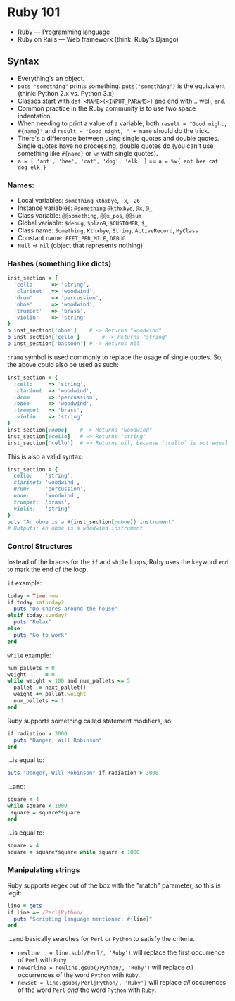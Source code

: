 # Ruby 101

* Ruby — Programming language
* Ruby on Rails — Web framework (think: Ruby's Django)

## Syntax

* Everything's an object.
* `puts "something"` prints something. `puts("something")` is the equivalent (think: Python 2.x vs. Python 3.x)
* Classes start with `def <NAME>(<INPUT_PARAMS>)` and end with... well, `end`.
* Common practice in the Ruby community is to use two space indentation.
* When needing to print a value of a variable, both `result = "Good night, #{name}"` and `result = "Good night, " + name` should do the trick.
* There's a difference between using single quotes and double quotes. Single quotes have no processing, double quotes do (you can't use something like `#{name}` or `\n` with single quotes).
* `a = [ ​'ant'​, ​'bee'​, ​'cat'​, ​'dog'​, ​'elk'​ ]` == `a = ​%w{ ant bee cat dog elk }​`

### Names:

* Local variables: `something` `kthxbye`, `_x`, `_26`
* Instance variables: `@something` `@kthxbye`, `@x`, `@_`
* Class variable: `@@something`, `@@x_pos`, `@@sum`
* Global variable: `$debug`, `$plan9`, `$CUSTOMER`, `$_`
* Class name: `Something`, `Kthxbye`, `String`, `ActiveRecord`, `MyClass`
* Constant name: `FEET_PER_MILE`, `DEBUG`
* `Null` -> `nil` (object that represents nothing)

### Hashes (something like dicts)

```ruby
inst_section = {
  ​'cello'​     => ​'string'​,
  ​'clarinet'​  => ​'woodwind'​,
  ​'drum'​      => ​'percussion'​,
  ​'oboe'​      => ​'woodwind'​,
  ​'trumpet'​   => ​'brass'​,
  ​'violin'​    => ​'string'​
}
p inst_section[​'oboe'​]    # -> Returns "woodwind"
p inst_section[​'cello'​]		# -> Returns "string"
p inst_section[​'bassoon'​]	# -> Returns nil
```

`:name` symbol is used commonly to replace the usage of single quotes. So, the above could also be used as such:

```ruby
inst_section = { 
  :cello     => ​'string'​,
  :clarinet  => ​'woodwind'​,
  :drum      => ​'percussion'​,
  :oboe      => ​'woodwind'​,
  :trumpet   => ​'brass'​,
  :violin    => ​'string'​
}
inst_section[:oboe]    ​# -> Returns "woodwind"
inst_section[:cello]   ​# => Returns "string"​
inst_section[​'cello'​]  ​# => Returns nil​, because `:cello` is not equal to `'cello'`
```

This is also a valid syntax:

```ruby
inst_section = {
  cello:    ​'string'​,
  clarinet: ​'woodwind'​,
  drum:     ​'percussion'​,
  oboe:     ​'woodwind'​,
  trumpet:  ​'brass'​,
  violin:   ​'string'​
}
puts ​"An oboe is a ​#{inst_section[:oboe]}​ instrument"
# Outputs: An oboe is a woodwind instrument
```

### Control Structures

Instead of the braces for the `if` and `while` loops, Ruby uses the keyword `end` to mark the end of the loop.

`if` example:

```ruby
today = Time.now
​if​ today.saturday?
  puts ​"Do chores around the house"​
​elsif​ today.sunday?
  puts ​"Relax"​
​else​
  puts ​"Go to work"​
​end​
```

`while` example:

```ruby
num_pallets = 0
weight      = 0
​while​ weight < 100 ​and​ num_pallets <= 5
  pallet  = next_pallet()
  weight += pallet.weight
  num_pallets += 1
​end​
```

Ruby supports something called statement modifiers, so:

```ruby
​if​ radiation > 3000
  puts ​"Danger, Will Robinson"​
​end​
```

...is equal to:

```ruby
puts ​"Danger, Will Robinson"​ ​if​ radiation > 3000
```

...and:

```ruby
square = 4
​while​ square < 1000
 square = square*square
​end​
```

...is equal to:

```ruby
square = 4
square = square*square ​while​ square < 1000
```

### Manipulating strings

Ruby supports regex out of the box with the "match" parameter, so this is legit:

```ruby
line = gets
​if​ line =~ /Perl|Python/
  puts ​"Scripting language mentioned: ​#{line}​"​
​end​
```

...and basically searches for `Perl` *or* `Python` to satisfy the criteria.

* `newline   = line.sub(/Perl/, ​'Ruby'​)` will replace the first occurrence of `Perl` with `Ruby`.
* `newerline = newline.gsub(/Python/, ​'Ruby'​)` will replace _all_ occurrences of the word `Python` with `Ruby`.
* `newset = line.gsub(/Perl|Python/, ​'Ruby'​)` will replace _all_ occurences of the word `Perl` _and_ the word `Python` with `Ruby`.

